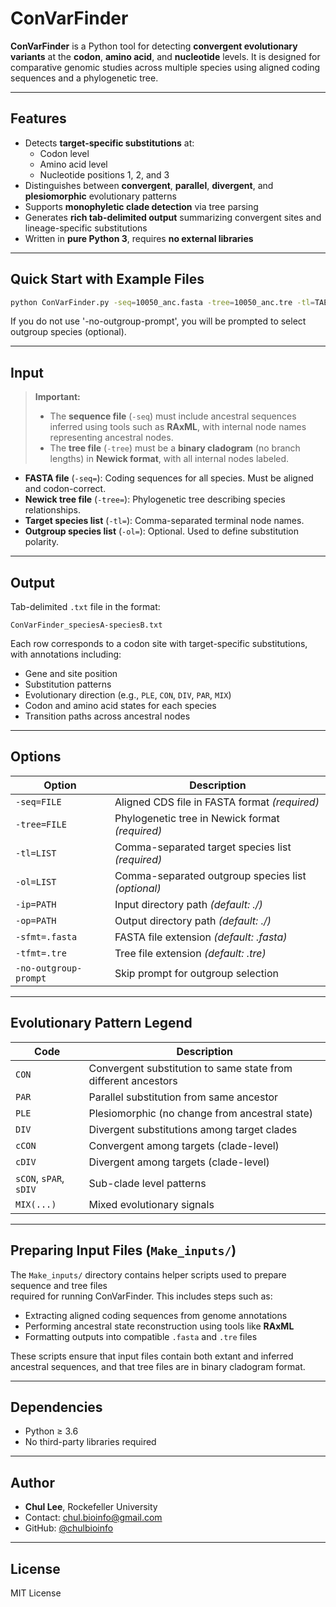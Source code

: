 # ConVarFinder

**ConVarFinder** is a Python tool for detecting **convergent evolutionary variants** at the **codon**, **amino acid**, and **nucleotide** levels. It is designed for comparative genomic studies across multiple species using aligned coding sequences and a phylogenetic tree.

---

## Features

- Detects **target-specific substitutions** at:
  - Codon level
  - Amino acid level
  - Nucleotide positions 1, 2, and 3
- Distinguishes between **convergent**, **parallel**, **divergent**, and **plesiomorphic** evolutionary patterns
- Supports **monophyletic clade detection** via tree parsing
- Generates **rich tab-delimited output** summarizing convergent sites and lineage-specific substitutions
- Written in **pure Python 3**, requires **no external libraries**

---

## Quick Start with Example Files

```bash
python ConVarFinder.py -seq=10050_anc.fasta -tree=10050_anc.tre -tl=TAEGU,GEOFO,CORBR,MELUN,NESNO,CALAN -no-outgroup-prompt
```

If you do not use '-no-outgroup-prompt', you will be prompted to select outgroup species (optional).

---

## Input

> **Important:**  
> - The **sequence file** (`-seq`) must include ancestral sequences inferred using tools such as **RAxML**, with internal node names representing ancestral nodes.  
> - The **tree file** (`-tree`) must be a **binary cladogram** (no branch lengths) in **Newick format**, with all internal nodes labeled.  

- **FASTA file** (`-seq=`): Coding sequences for all species. Must be aligned and codon-correct.
- **Newick tree file** (`-tree=`): Phylogenetic tree describing species relationships.
- **Target species list** (`-tl=`): Comma-separated terminal node names.
- **Outgroup species list** (`-ol=`): Optional. Used to define substitution polarity.

---

## Output

Tab-delimited `.txt` file in the format:

```
ConVarFinder_speciesA-speciesB.txt
```

Each row corresponds to a codon site with target-specific substitutions, with annotations including:
- Gene and site position
- Substitution patterns
- Evolutionary direction (e.g., `PLE`, `CON`, `DIV`, `PAR`, `MIX`)
- Codon and amino acid states for each species
- Transition paths across ancestral nodes


---

## Options

| Option         | Description |
|----------------|-------------|
| `-seq=FILE`    | Aligned CDS file in FASTA format *(required)* |
| `-tree=FILE`   | Phylogenetic tree in Newick format *(required)* |
| `-tl=LIST`     | Comma-separated target species list *(required)* |
| `-ol=LIST`     | Comma-separated outgroup species list *(optional)* |
| `-ip=PATH`     | Input directory path *(default: ./)* |
| `-op=PATH`     | Output directory path *(default: ./)* |
| `-sfmt=.fasta` | FASTA file extension *(default: .fasta)* |
| `-tfmt=.tre`   | Tree file extension *(default: .tre)* |
| `-no-outgroup-prompt` | Skip prompt for outgroup selection |

---

## Evolutionary Pattern Legend

| Code     | Description |
|----------|-------------|
| `CON`    | Convergent substitution to same state from different ancestors |
| `PAR`    | Parallel substitution from same ancestor |
| `PLE`    | Plesiomorphic (no change from ancestral state) |
| `DIV`    | Divergent substitutions among target clades |
| `cCON`   | Convergent among targets (clade-level) |
| `cDIV`   | Divergent among targets (clade-level) |
| `sCON`, `sPAR`, `sDIV` | Sub-clade level patterns |
| `MIX(...)` | Mixed evolutionary signals |

---

## Preparing Input Files (`Make_inputs/`)

The `Make_inputs/` directory contains helper scripts used to prepare sequence and tree files  
required for running ConVarFinder. This includes steps such as:

- Extracting aligned coding sequences from genome annotations
- Performing ancestral state reconstruction using tools like **RAxML**
- Formatting outputs into compatible `.fasta` and `.tre` files

These scripts ensure that input files contain both extant and inferred ancestral sequences, and that tree files are in binary cladogram format.

---

## Dependencies

- Python ≥ 3.6
- No third-party libraries required

---

## Author

- **Chul Lee**, Rockefeller University  
- Contact: [chul.bioinfo@gmail.com](mailto:chul.bioinfo@gmail.com)  
- GitHub: [@chulbioinfo](https://github.com/chulbioinfo/ConVarFinder)

---

## License

MIT License
